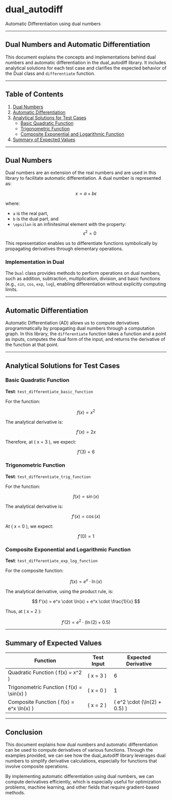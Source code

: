 # dual_autodiff
Automatic Differentiation using dual numbers

---

## Dual Numbers and Automatic Differentiation

This document explains the concepts and implementations behind dual numbers and automatic differentiation in the dual_autodiff library. It includes analytical solutions for each test case and clarifies the expected behavior of the Dual class and `differentiate` function.

---

## Table of Contents

1. [Dual Numbers](#dual-numbers)
2. [Automatic Differentiation](#automatic-differentiation)
3. [Analytical Solutions for Test Cases](#analytical-solutions-for-test-cases)
   - [Basic Quadratic Function](#basic-quadratic-function)
   - [Trigonometric Function](#trigonometric-function)
   - [Composite Exponential and Logarithmic Function](#composite-exponential-and-logarithmic-function)
4. [Summary of Expected Values](#summary-of-expected-values)

---

## Dual Numbers

Dual numbers are an extension of the real numbers and are used in this library to facilitate automatic differentiation. A dual number is represented as:

$$
x = a + b \epsilon
$$

where:

- `a` is the real part,
- `b` is the dual part, and
- `\epsilon` is an infinitesimal element with the property: $$ \epsilon^2 = 0 $$

This representation enables us to differentiate functions symbolically by propagating derivatives through elementary operations.

### Implementation in Dual
The `Dual` class provides methods to perform operations on dual numbers, such as addition, subtraction, multiplication, division, and basic functions (e.g., `sin`, `cos`, `exp`, `log`), enabling differentiation without explicitly computing limits.

---

## Automatic Differentiation

Automatic Differentiation (AD) allows us to compute derivatives programmatically by propagating dual numbers through a computation graph. In this library, the `differentiate` function takes a function and a point as inputs, computes the dual form of the input, and returns the derivative of the function at that point.

---

## Analytical Solutions for Test Cases

### Basic Quadratic Function
**Test**: `test_differentiate_basic_function`

For the function:

$$
f(x) = x^2
$$

The analytical derivative is:

$$
f'(x) = 2x
$$

Therefore, at \( x = 3 \), we expect:

$$
f'(3) = 6
$$

### Trigonometric Function
**Test**: `test_differentiate_trig_function`

For the function:

$$
f(x) = \sin(x)
$$

The analytical derivative is:

$$
f'(x) = \cos(x)
$$

At \( x = 0 \), we expect:

$$
f'(0) = 1
$$

### Composite Exponential and Logarithmic Function
**Test**: `test_differentiate_exp_log_function`

For the composite function:

$$
f(x) = e^x \cdot \ln(x)
$$

The analytical derivative, using the product rule, is:

$$
f'(x) = e^x \cdot \ln(x) + e^x \cdot \frac{1}{x}
$$

Thus, at \( x = 2 \):

$$
f'(2) = e^2 \cdot (\ln(2) + 0.5)
$$

---

## Summary of Expected Values

| Function                                  | Test Input | Expected Derivative                           |
|-------------------------------------------|------------|-----------------------------------------------|
| Quadratic Function \( f(x) = x^2 \)      | \( x = 3 \) | 6                                             |
| Trigonometric Function \( f(x) = \sin(x) \) | \( x = 0 \) | 1                                             |
| Composite Function \( f(x) = e^x \ln(x) \) | \( x = 2 \) | \( e^2 \cdot (\ln(2) + 0.5) \)               |

---

## Conclusion

This document explains how dual numbers and automatic differentiation can be used to compute derivatives of various functions. Through the examples provided, we can see how the dual_autodiff library leverages dual numbers to simplify derivative calculations, especially for functions that involve composite operations.

By implementing automatic differentiation using dual numbers, we can compute derivatives efficiently, which is especially useful for optimization problems, machine learning, and other fields that require gradient-based methods.


